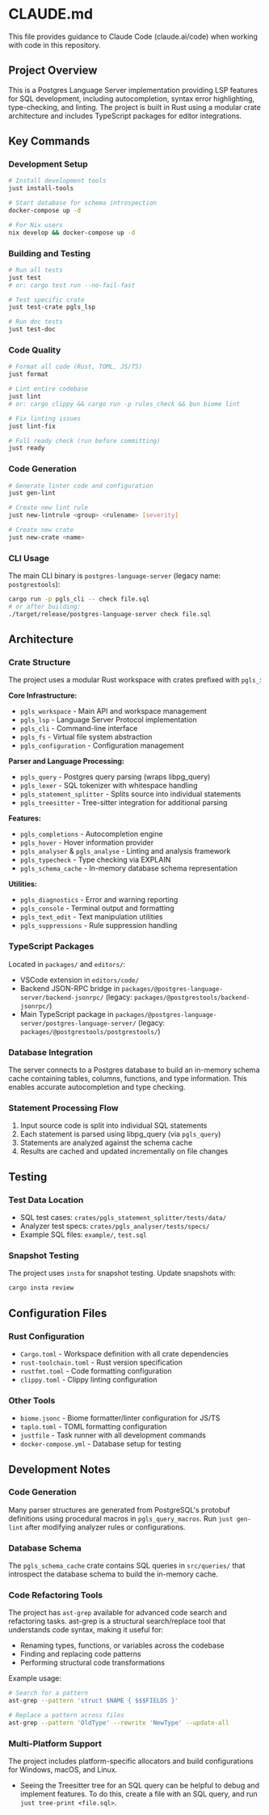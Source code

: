 # CLAUDE.md

This file provides guidance to Claude Code (claude.ai/code) when working with code in this repository.

## Project Overview

This is a Postgres Language Server implementation providing LSP features for SQL development, including autocompletion, syntax error highlighting, type-checking, and linting. The project is built in Rust using a modular crate architecture and includes TypeScript packages for editor integrations.

## Key Commands

### Development Setup
```bash
# Install development tools
just install-tools

# Start database for schema introspection
docker-compose up -d

# For Nix users
nix develop && docker-compose up -d
```

### Building and Testing
```bash
# Run all tests
just test
# or: cargo test run --no-fail-fast

# Test specific crate
just test-crate pgls_lsp

# Run doc tests
just test-doc
```

### Code Quality
```bash
# Format all code (Rust, TOML, JS/TS)
just format

# Lint entire codebase
just lint
# or: cargo clippy && cargo run -p rules_check && bun biome lint

# Fix linting issues
just lint-fix

# Full ready check (run before committing)
just ready
```

### Code Generation
```bash
# Generate linter code and configuration
just gen-lint

# Create new lint rule
just new-lintrule <group> <rulename> [severity]

# Create new crate
just new-crate <name>
```

### CLI Usage
The main CLI binary is `postgres-language-server` (legacy name: `postgrestools`):
```bash
cargo run -p pgls_cli -- check file.sql
# or after building:
./target/release/postgres-language-server check file.sql
```

## Architecture

### Crate Structure
The project uses a modular Rust workspace with crates prefixed with `pgls_`:

**Core Infrastructure:**
- `pgls_workspace` - Main API and workspace management
- `pgls_lsp` - Language Server Protocol implementation  
- `pgls_cli` - Command-line interface
- `pgls_fs` - Virtual file system abstraction
- `pgls_configuration` - Configuration management

**Parser and Language Processing:**
- `pgls_query` - Postgres query parsing (wraps libpg_query)
- `pgls_lexer` - SQL tokenizer with whitespace handling
- `pgls_statement_splitter` - Splits source into individual statements
- `pgls_treesitter` - Tree-sitter integration for additional parsing

**Features:**
- `pgls_completions` - Autocompletion engine
- `pgls_hover` - Hover information provider
- `pgls_analyser` & `pgls_analyse` - Linting and analysis framework
- `pgls_typecheck` - Type checking via EXPLAIN
- `pgls_schema_cache` - In-memory database schema representation

**Utilities:**
- `pgls_diagnostics` - Error and warning reporting
- `pgls_console` - Terminal output and formatting
- `pgls_text_edit` - Text manipulation utilities
- `pgls_suppressions` - Rule suppression handling

### TypeScript Packages
Located in `packages/` and `editors/`:
- VSCode extension in `editors/code/`
- Backend JSON-RPC bridge in `packages/@postgres-language-server/backend-jsonrpc/` (legacy: `packages/@postgrestools/backend-jsonrpc/`)
- Main TypeScript package in `packages/@postgres-language-server/postgres-language-server/` (legacy: `packages/@postgrestools/postgrestools/`)

### Database Integration
The server connects to a Postgres database to build an in-memory schema cache containing tables, columns, functions, and type information. This enables accurate autocompletion and type checking.

### Statement Processing Flow
1. Input source code is split into individual SQL statements
2. Each statement is parsed using libpg_query (via `pgls_query`)
3. Statements are analyzed against the schema cache
4. Results are cached and updated incrementally on file changes

## Testing

### Test Data Location
- SQL test cases: `crates/pgls_statement_splitter/tests/data/`
- Analyzer test specs: `crates/pgls_analyser/tests/specs/`
- Example SQL files: `example/`, `test.sql`

### Snapshot Testing
The project uses `insta` for snapshot testing. Update snapshots with:
```bash
cargo insta review
```

## Configuration Files

### Rust Configuration
- `Cargo.toml` - Workspace definition with all crate dependencies
- `rust-toolchain.toml` - Rust version specification  
- `rustfmt.toml` - Code formatting configuration
- `clippy.toml` - Clippy linting configuration

### Other Tools
- `biome.jsonc` - Biome formatter/linter configuration for JS/TS
- `taplo.toml` - TOML formatting configuration
- `justfile` - Task runner with all development commands
- `docker-compose.yml` - Database setup for testing

## Development Notes

### Code Generation
Many parser structures are generated from PostgreSQL's protobuf definitions using procedural macros in `pgls_query_macros`. Run `just gen-lint` after modifying analyzer rules or configurations.

### Database Schema
The `pgls_schema_cache` crate contains SQL queries in `src/queries/` that introspect the database schema to build the in-memory cache.

### Code Refactoring Tools
The project has `ast-grep` available for advanced code search and refactoring tasks. ast-grep is a structural search/replace tool that understands code syntax, making it useful for:
- Renaming types, functions, or variables across the codebase
- Finding and replacing code patterns
- Performing structural code transformations

Example usage:
```bash
# Search for a pattern
ast-grep --pattern 'struct $NAME { $$$FIELDS }'

# Replace a pattern across files
ast-grep --pattern 'OldType' --rewrite 'NewType' --update-all
```

### Multi-Platform Support
The project includes platform-specific allocators and build configurations for Windows, macOS, and Linux.
- Seeing the Treesitter tree for an SQL query can be helpful to debug and implement features. To do this, create a file with an SQL query, and run `just tree-print <file.sql>`.